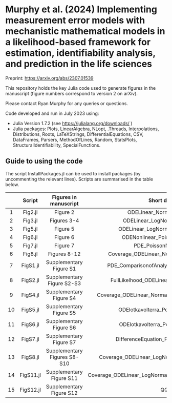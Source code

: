 # Murphy et al. (2024)  Implementing measurement error models with mechanistic mathematical models in a likelihood-based framework for estimation, identifiability analysis, and prediction in the life sciences

Preprint: https://arxiv.org/abs/2307.01539

This repository holds the key Julia code used to generate figures in the manuscript (figure numbers correspond to version 2 on arXiv).

Please contact Ryan Murphy for any queries or questions.

Code developed and run in July 2023 using:

- Julia Version  1.7.2 (see https://julialang.org/downloads/ )
- Julia packages: Plots, LinearAlgebra, NLopt, .Threads, Interpolations, Distributions, Roots, LaTeXStrings, DifferentialEquations, CSV, DataFrames, Parsers, MethodOfLines, Random, StatsPlots, StructuralIdentifiability, SpecialFunctions.

## Guide to using the code
The script InstallPackages.jl can be used to install packages (by uncommenting the relevant lines). Scripts are summarised in the table below.


| | Script        | Figures in manuscript | Short description           | 
| :---:   | :---: | :---: | :---: |
|1| Fig2.jl  | Figure 2 | ODELinear_NormalNoise_NormalFit |
|2| Fig3.jl     | Figures 3-4 |  ODELinear_LogNormalNoise_NormalFit   |  
|3| Fig5.jl | Figure 5 | ODELinear_LogNormalNoise_LogNormalFit  |  
|4| Fig6.jl  | Figure 6 | ODENonlinear_PoissonNoise_PoissonFit  |  
|5| Fig7.jl | Figure 7  | PDE_PoissonNoise_PoissonFit | 
|6| Fig8.jl | Figures 8-12 | Coverage_ODELinear_NormalNoise_NormalFit_MLE  | 
|7| FigS1.jl | Supplementary Figure S1 | PDE_ComparisonofAnalyticalandNumericalSolutions  | 
|8| FigS2.jl | Supplementary Figure S2-S3 | FullLikelhood_ODELinear_NormalNoise_NormalFit   | 
|9| FigS4.jl | Supplementary Figure S4 |  Coverage_ODELinear_NormalNoise_NormalFit_FullLikelihood | 
|10| FigS5.jl |Supplementary Figure S5 | ODElotkavolterra_PoissonNoise_PoissonFit    | 
|11| FigS6.jl |Supplementary Figure S6 | ODElotkavolterra_PoissonNoise_NormalFit   | 
|12| FigS7.jl |Supplementary Figure S7 |  DifferenceEquation_PoissonNoise_PoissonFit  | 
|13| FigS8.jl | Supplementary Figures S8-S10 | Coverage_ODELinear_LogNormalNoise_LogNormalFit_MLE  | 
|14| FigS11.jl |Supplementary Figure S11 |Coverage_ODELinear_LogNormalNoise_LogNormalFit_FullLikelihood   | 
|15| FigS12.jl |Supplementary Figure S12 |QQplots  | 
